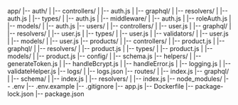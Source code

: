 app/
|-- auth/
|   |-- controllers/
|       |-- auth.js
|   |-- graphql/
|       |-- resolvers/
|           |-- auth.js
|       |-- types/
|           |-- auth.js
|   |-- middleware/
|       |-- auth.js
|       |-- roleAuth.js
|   |-- models/
|       |-- auth.js
|-- users/
|   |-- controllers/
|       |-- user.js
|   |-- graphql/
|       |-- resolvers/
|           |-- user.js
|       |-- types/
|           |-- user.js
|   |-- validators/
|       |-- user.js
|   |-- models/
|       |-- user.js
|-- products/
|   |-- controllers/
|       |-- product.js
|   |-- graphql/
|       |-- resolvers/
|           |-- product.js
|       |-- types/
|           |-- product.js
|   |-- models/
|       |-- product.js
|-- config/
|   |-- schema.js
|-- helpers/
|   |-- generateToken.js
|   |-- handleBcrypt.js
|   |-- handleError.js
|   |-- logging.js
|   |-- validateHelper.js
|-- logs/
|   |-- logs.json
|-- routes/
|   |-- index.js
|-- graphql/
|   |-- schema/
|       |-- index.js
|   |-- resolvers/
|       |-- index.js
|-- node_modules/
|-- .env
|-- .env.example
|-- .gitignore
|-- app.js
|-- Dockerfile
|-- package-lock.json
|-- package.json
